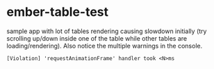 # ember-table-test

sample app with lot of tables rendering causing slowdown initially (try scrolling up/down inside one of the table while other tables are loading/rendering). Also notice the multiple warnings in the console.
```
[Violation] 'requestAnimationFrame' handler took <N>ms
```
